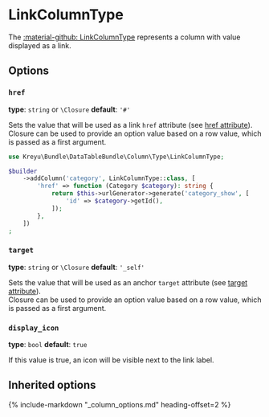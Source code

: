 # LinkColumnType

The [:material-github: LinkColumnType](https://github.com/Kreyu/data-table-bundle/blob/main/src/Column/Type/LinkColumnType.php) represents a column with value displayed as a link.

## Options

### `href`

**type**: `string` or `\Closure` **default**: `'#'`

Sets the value that will be used as a link `href` attribute (see [href attribute](https://developer.mozilla.org/en-US/docs/Web/HTML/Element/a#attr-href)).  
Closure can be used to provide an option value based on a row value, which is passed as a first argument.

```php
use Kreyu\Bundle\DataTableBundle\Column\Type\LinkColumnType;

$builder
    ->addColumn('category', LinkColumnType::class, [
        'href' => function (Category $category): string {
            return $this->urlGenerator->generate('category_show', [
                'id' => $category->getId(),
            ]);
        },
    ])
;
```

### `target`

**type**: `string` or `\Closure` **default**: `'_self'`

Sets the value that will be used as an anchor `target` attribute (see [target attribute](https://developer.mozilla.org/en-US/docs/Web/HTML/Element/a#attr-target)).  
Closure can be used to provide an option value based on a row value, which is passed as a first argument.

### `display_icon`

**type**: `bool` **default**: `true`

If this value is true, an icon will be visible next to the link label.

## Inherited options

{% include-markdown "_column_options.md" heading-offset=2 %}